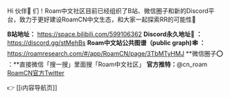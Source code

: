 Hi 伙伴👬 们！Roam中文社区目前已经组织了B站、微信圈子和新的Discord平台，致力于更好建设RoamCN中文生态，和大家一起探索RR的可能性🚀 

**B站地址：**
https://space.bilibili.com/599106362
**Discord永久地址🤗 ：**
https://discord.gg/stMehBs
**Roam中文站公共图谱（public graph)🕸️ ：**
https://roamresearch.com/#/app/RoamCN/page/3TbMTyHMJ
**微信圈子⭕️ ：**直接微信「搜一搜」里面搜「Roam中文社区」
**官方推特：**@cn_roam [RoamCN官方Twitter](https://twitter.com/cn_roam)

👉 [[ℹ︎内容导航页]]

